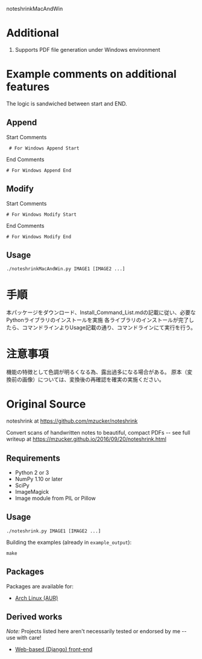 noteshrinkMacAndWin
# Additional
1. Supports PDF file generation under Windows environment

# Example comments on additional features
  The logic is sandwiched between start and END.
## Append
Start Comments
```
 # For Windows Append Start
```
End Comments
```
# For Windows Append End
```

## Modify
Start Comments
```
# For Windows Modify Start
```
End Comments
```
# For Windows Modify End
```

## Usage
```
./noteshrinkMacAndWin.py IMAGE1 [IMAGE2 ...]
```

# 手順
本パッケージをダウンロード、Install_Command_List.mdの記載に従い、必要なPythonライブラリのインストールを実施
各ライブラリのインストールが完了したら、コマンドラインよりUsage記載の通り、コマンドラインにて実行を行う。

# 注意事項
機能の特徴として色調が明るくなる為、露出過多になる場合がある。
原本（変換前の画像）については、変換後の再確認を確実の実施ください。

# Original Source 
noteshrink at https://github.com/mzucker/noteshrink

Convert scans of handwritten notes to beautiful, compact PDFs -- see full writeup at <https://mzucker.github.io/2016/09/20/noteshrink.html>

## Requirements

 - Python 2 or 3
 - NumPy 1.10 or later
 - SciPy
 - ImageMagick
 - Image module from PIL or Pillow

## Usage

```
./noteshrink.py IMAGE1 [IMAGE2 ...]
```

Building the examples (already in `example_output`):

```
make
```

## Packages
Packages are available for:
 - [Arch Linux (AUR)](https://aur.archlinux.org/packages/noteshrink/)
 
## Derived works

*Note:* Projects listed here aren't necessarily tested or endorsed by me -- use with care!

  - [Web-based (Django) front-end](https://github.com/delneg/noteshrinker-django)

